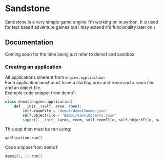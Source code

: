# Sandstone
Sandstone is a very simple game engine I'm working on in python. It is used for text based adventure games but I may extend it's funcionality later on.\
## Documentation
Coming soon for the time being just refer to demo1 and sandbox
### Creating an application
All applications inherent from `engine.appliaction`\
Each application must must have a starting area and room and a room file and an object file.\
Example code snippet from demo1:
```python
class demo1(engine.application):
    def __init__(self, area, room):
        self.roomFile = "demo1/demo1Rooms.json"
        self.objectFile = "demo1/demo1Objects.json"
        super().__init__(area, room, self.roomFile, self.objectFile, saveFile="save.json")
```
This app then must be ran using:
```python
application.run()
```
Code snippet from demo1:
```python
demo1(1, 1).run()
```
